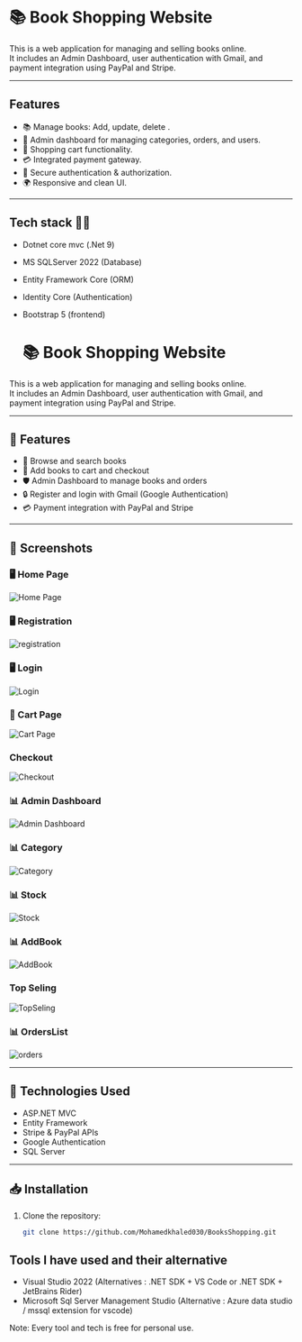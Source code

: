 
# 📚 Book Shopping Website

This is a web application for managing and selling books online.  
It includes an Admin Dashboard, user authentication with Gmail, and payment integration using PayPal and Stripe.

---

## Features
- 📚 Manage books: Add, update, delete .
- 👥 Admin dashboard for managing categories, orders, and users.
- 🛒 Shopping cart functionality.
- 💳 Integrated payment gateway.
- 🔐 Secure authentication & authorization.
- 🌍 Responsive and clean UI.

---

## Tech stack 🧑‍💻

   - Dotnet core mvc (.Net 9)
   - MS SQLServer 2022 (Database)
   - Entity Framework Core (ORM)
   - Identity Core (Authentication)
   - Bootstrap 5 (frontend)


     # 📚 Book Shopping Website

This is a web application for managing and selling books online.  
It includes an Admin Dashboard, user authentication with Gmail, and payment integration using PayPal and Stripe.

---

## 🚀 Features

- 📖 Browse and search books
- 🛒 Add books to cart and checkout
- 🛡️ Admin Dashboard to manage books and orders
- 🔒 Register and login with Gmail (Google Authentication)
- 💳 Payment integration with PayPal and Stripe

---

## 📸 Screenshots

### 🖥️ Home Page
![Home Page](screenshots/1.png)

### 🖥 Registration
![registration](screenshots/2.jpg)
### 🖥 Login
![Login](screenshots/3.jpg)

### 🛒 Cart Page
![Cart Page](screenshots/4.png)
###  Checkout
![Checkout](screenshots/5.jpg)

### 📊 Admin Dashboard
![Admin Dashboard](screenshots/6.png)

### 📊 Category
![Category](screenshots/7.png)
### 📊 Stock
![Stock](screenshots/8.png)
### 📊 AddBook
![AddBook](screenshots/9.png)

###  Top Seling
![TopSeling](screenshots/10.jpg)
### 📊 OrdersList
![orders](screenshots/11.png)

---


## 🔧 Technologies Used

- ASP.NET MVC
- Entity Framework
- Stripe & PayPal APIs
- Google Authentication
- SQL Server

---

## 📥 Installation

1. Clone the repository:
   ```bash
   git clone https://github.com/Mohamedkhaled030/BooksShopping.git


## Tools I have used and their alternative

- Visual Studio 2022 (Alternatives : .NET SDK + VS Code or .NET SDK + JetBrains Rider)
- Microsoft Sql Server Management Studio (Alternative : Azure data studio / mssql extension for vscode)

Note: Every tool and tech is free for personal use. 
